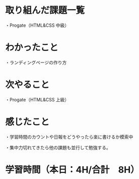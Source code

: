# 取り組んだ課題一覧
・Progate（HTML&CSS 中級）

# わかったこと
・ランディングページの作り方

# 次やること
・Progate（HTML&CSS 上級）

# 感じたこと
・学習時間のカウントや日報をどうやったら楽に書けるか模索中

・集中力切れてきたら他の課題も並行して勉強する。

# 学習時間（本日：4H/合計　8H）

